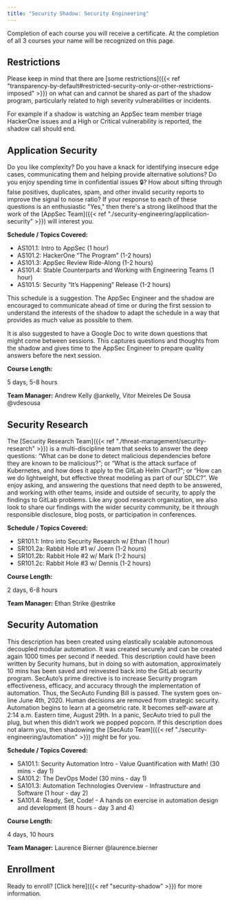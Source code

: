 ```yaml
---
title: "Security Shadow: Security Engineering"
---
```


Completion of each course you will receive a certificate. At the completion of all 3 courses your name will be recognized on this page.

## Restrictions

Please keep in mind that there are [some restrictions]({{< ref "transparency-by-default#restricted-security-only-or-other-restrictions-imposed" >}}) on what can and cannot be shared as part of the shadow program, particularly related to high severity vulnerabilities or incidents.

For example if a shadow is watching an AppSec team member triage HackerOne issues and a High or Critical vulnerability is reported, the shadow call should end.

## Application Security

Do you like complexity? Do you have a knack for identifying insecure edge cases, communicating them and helping provide alternative solutions? Do you enjoy spending time in confidential issues 🔒? How about sifting through false positives, duplicates, spam, and other invalid security reports to improve the signal to noise ratio? If your response to each of these questions is an enthusiastic "Yes," then there's a strong likelihood that the work of the [AppSec Team]({{< ref "./security-engineering/application-security" >}}) will interest you.

**Schedule / Topics Covered:**

- AS101.1: Intro to AppSec (1 hour)
- AS101.2: HackerOne “The Program” (1-2 hours)
- AS101.3: AppSec Review Ride-Along (1-2 hours)
- AS101.4: Stable Counterparts and Working with Engineering Teams (1 hour)
- AS101.5: Security “It’s Happening” Release (1-2 hours)

This schedule is a suggestion. The AppSec Engineer and the shadow are encouraged to communicate
ahead of time or during the first session to understand the interests of the shadow to adapt the
schedule in a way that provides as much value as possible to them.

It is also suggested to have a Google Doc to write down questions that might come between sessions.
This captures questions and thoughts from the shadow and gives time to the AppSec Engineer to
prepare quality answers before the next session.

**Course Length:**

5 days, 5-8 hours

**Team Manager:** Andrew Kelly @ankelly, Vitor Meireles De Sousa @vdesousa

## Security Research

The [Security Research Team]({{< ref "./threat-management/security-research" >}}) is a multi-discipline team that seeks to answer the deep questions: “What can be done to detect malicious dependencies before they are known to be malicious?”; or “What is the attack surface of Kubernetes, and how does it apply to the GitLab Helm Chart?”; or “How can we do lightweight, but effective threat modeling as part of our SDLC?”. We enjoy asking, and answering the questions that need depth to be answered, and working with other teams, inside and outside of security, to apply the findings to GitLab problems. Like any good research organization, we also look to share our findings with the wider security community, be it through responsible disclosure, blog posts, or participation in conferences.

**Schedule / Topics Covered:**

- SR101.1: Intro into Security Research w/ Ethan (1 hour)
- SR101.2a: Rabbit Hole #1 w/ Joern (1-2 hours)
- SR101.2b: Rabbit Hole #2 w/ Mark (1-2 hours)
- SR101.2c: Rabbit Hole #3 w/ Dennis (1-2 hours)

**Course Length:**

2 days, 6-8 hours

**Team Manager:** Ethan Strike @estrike

## Security Automation

This description has been created using elastically scalable autonomous decoupled modular automation. It was created securely and can be created again 1000 times per second if needed. This description could have been written by Security humans, but in doing so with automation, approximately 10 mins has been saved and reinvested back into the GitLab security program. SecAuto’s prime directive is to increase Security program effectiveness, efficacy, and accuracy through the implementation of automation. Thus, the SecAuto Funding Bill is passed. The system goes on-line June 4th, 2020. Human decisions are removed from strategic security. Automation begins to learn at a geometric rate. It becomes self-aware at 2:14 a.m. Eastern time, August 29th. In a panic, SecAuto tried to pull the plug, but when this didn’t work we popped popcorn. If this description does not alarm you, then shadowing the [SecAuto Team]({{< ref "./security-engineering/automation" >}}) might be for you.

**Schedule / Topics Covered:**

- SA101.1: Security Automation Intro - Value Quantification with Math! (30 mins - day 1)
- SA101.2: The DevOps Model (30 mins - day 1)
- SA101.3: Automation Technologies Overview - Infrastructure and Software (1 hour - day 2)
- SA101.4: Ready, Set, Code! - A hands on exercise in automation design and development (8 hours - day 3 and 4)

**Course Length:**

4 days, 10 hours

**Team Manager:** Laurence Bierner @laurence.bierner

## Enrollment

Ready to enroll? [Click here]({{< ref "security-shadow" >}}) for more information.
